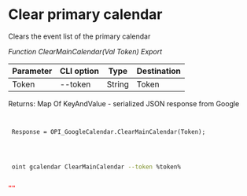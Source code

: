 ﻿---
sidebar_position: 4
---

# Clear primary calendar
 Clears the event list of the primary calendar


*Function ClearMainCalendar(Val Token) Export*

 | Parameter | CLI option | Type | Destination |
 |-|-|-|-|
 | Token | --token | String | Token |

 
 Returns: Map Of KeyAndValue - serialized JSON response from Google

```bsl title="Code example"
	
 
 Response = OPI_GoogleCalendar.ClearMainCalendar(Token);
 
	
```

```sh title="CLI command example"
 
 oint gcalendar ClearMainCalendar --token %token%


```


```json title="Result"

""

```
